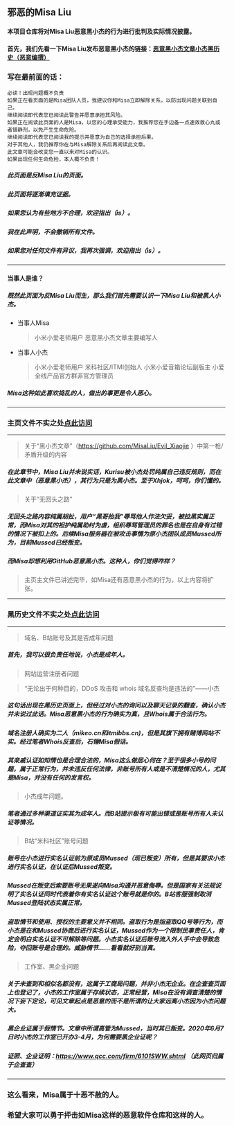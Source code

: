 ## 邪恶的Misa Liu
#### 本项目仓库将对Misa Liu恶意黑小杰的行为进行批判及实际情况披露。
#### 首先，我们先看一下Misa Liu发布恶意黑小杰的链接：<kbd>[恶意黑小杰文章](https://github.com/MisaLiu/Evil_Xiaojie)</kbd><kbd>[小杰黑历史（恶意编撰）](https://github.com/MisaLiu/Evil_Xiaojie/tree/master/Xiaojie_BlackHistory)</kbd>
### 写在最前面的话：
```
必读！出现问题概不负责
如果正在看页面的是Misa团队人员，我建议你和Misa立即解除关系，以防出现问题关联到自己。
继续阅读即代表您已阅读此警告并愿意承担其风险。
如果正在阅读此页面的人是Misa，以您的心理承受能力，我推荐您在手边备一点速效救心丸或者镇静剂，以免产生生命危险。
继续阅读即代表您已阅读我的提示并愿意为自己的选择承担后果。
对于其他人，我仍推荐你在与Misa解除关系后再阅读此文章。
此文章可能会改变您一直以来对Misa的认识。
如果出现任何生命危险，本人概不负责！
```
##### 此页面是反Misa Liu的页面。
##### 此页面将逐渐填充证据。
##### 如果您认为有些地方不合理，欢迎指出（is）。
##### 我在此声明，不会撤销所有文件。
##### 如果您对任何文件有异议，我再次强调，欢迎指出（is）。
***
#### 当事人是谁？
##### 既然此页面为反Misa Liu而生，那么我们首先需要认识一下Misa Liu和被黑人小杰。
* 当事人Misa
    > 小米小爱老师用户
    > 恶意黑小杰文章主要编写人
* 当事人小杰
    > 小米小爱老师用户
    > 米科社区/ITMI创始人
    > 小米小爱音箱论坛副版主
    > 小爱全线产品官方群非官方管理员
##### Misa这种如此喜欢捣乱的人，做出的事更是令人恶心。
***

### 主页文件不实之处<kbd>[点此访问](https://github.com/MisaLiu/Evil_Xiaojie)</kbd>
***
> 关于“黑小杰文章”（https://github.com/MisaLiu/Evil_Xiaojie ）中第一枪/矛盾升级的内容
##### 在此章节中，Misa Liu并未说实话，Kurisu被小杰处罚纯属自己违反规则，而在此文章中（恶意黑小杰），其行为只是为黑小杰。至于Xhjok，呵呵，你们懂的。
> 关于“无回头之路”
##### 无回头之路内容纯属胡扯，用户“黑哥抬我”辱骂他人作法欠妥，被拉黑实属正常，而Misa对其的袒护纯属助纣为虐，组织辱骂管理员的罪名也是在自身有过错的情况下被扣上的。后续Misa服务器在被攻击事情为原小杰团队成员Mussed所为，目前Mussed已经叛变。
##### 而Misa却想利用GitHub恶意黑小杰。这种人，你们觉得咋样？
> 主页主文件已讲述完毕，如Misa还有恶意黑小杰的行为，以上内容将扩张。
***
### 黑历史文件不实之处<kbd>[点此访问](https://github.com/MisaLiu/Evil_Xiaojie/tree/master/Xiaojie_BlackHistory)</kbd>
***
> 域名、B站账号及其是否成年问题
##### 首先，我可以很负责任地说，小杰是成年人。
> 网站运营注册者问题

> “无论出于何种目的，DDoS 攻击和 whois 域名反查均是违法的”——小杰
##### 这句话出现在黑历史页面上，但经过对小杰的询问以及聊天记录的翻查，确认小杰并未说过此话。Misa恶意黑小杰的行为确实为真，且Whois属于合法行为。
##### 域名注册人确实为二人（mikeo.cn和itmibbs.cn)，但是其旗下拥有赌博网站不实。经过笔者Whois反查后，石锤Misa假话。
##### 其亲戚认证如知情也是合理合法的，Misa这么做居心何在？至于很多小号的问题，属于正常行为，并未违反任何法律，非账号所有人或是不清楚情况的人，尤其是Misa，并没有任何的发言权。
> 小杰成年问题。
##### 笔者通过多种渠道证实其为成年人。而B站提示极有可能出错或是账号所有人未认证等情况。
> B站“米科社区”账号问题
##### 账号在小杰进行实名认证前为原成员Mussed（现已叛变）所有，但是其要求小杰进行实名认证，在认证后Mussed叛变。
##### Mussed在叛变后索要账号无果遂向Misa沟通并恶意侮辱。但是国家有关法规说明了实名认证同时代表着你有实名认证这个账号就是你的。B站客服强制取消Mussed登陆状态实属正常。
##### 盗取情节和使用、授权的主要意义并不相同。盗取行为是指盗取QQ号等行为，而小杰是在和Mussed协商后进行实名认证，Mussed作为一个限制民事责任人，肯定会明白实名认证不可解除等问题。小杰实名认证后账号流入外人手中会导致危险，夺回账号是合理的。威胁情节……看看就好别当真。
> 工作室、黑企业问题
##### 关于未查到和相似名都没有，这属于工商局问题，并非小杰无企业。在企查查页面上也登记了，小杰的工作室属于存续状态，正常经营，Misa在没有调查清楚的情况下妄下定论，可见文章起点是恶意的而不是所谓的让大家远离小杰因为小杰问题大。
##### 黑企业证属于假情节。文章中所谓高管为Mussed，当时其已叛变。2020年6月7日时小杰的工作室已开办3-4月，为何需要黑企业证呢？
##### 证照、企业证明：https://www.qcc.com/firm/6101SWW.shtml （此网页归属于企查查）
***
### 这么看来，Misa属于十恶不赦的人。
### 希望大家可以勇于抨击如Misa这样的恶意软件仓库和这样的人。
